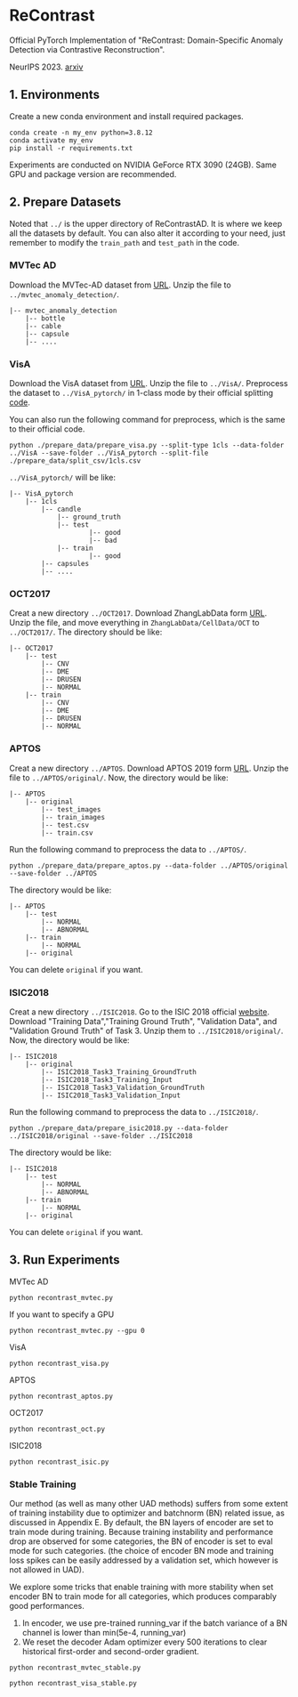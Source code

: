 # ReContrast

Official PyTorch Implementation of
"ReContrast: Domain-Specific Anomaly Detection via Contrastive Reconstruction".

NeurIPS 2023. [arxiv](https://arxiv.org/abs/2306.02602)

## 1. Environments

Create a new conda environment and install required packages.

```
conda create -n my_env python=3.8.12
conda activate my_env
pip install -r requirements.txt
```
Experiments are conducted on NVIDIA GeForce RTX 3090 (24GB). Same GPU and package version are recommended. 

## 2. Prepare Datasets
Noted that `../` is the upper directory of ReContrastAD. It is where we keep all the datasets by default.
You can also alter it according to your need, just remember to modify the `train_path` and `test_path` in the code. 

### MVTec AD

Download the MVTec-AD dataset from [URL](https://www.mvtec.com/company/research/datasets/mvtec-ad).
Unzip the file to `../mvtec_anomaly_detection/`.
```
|-- mvtec_anomaly_detection
    |-- bottle
    |-- cable
    |-- capsule
    |-- ....
```


### VisA

Download the VisA dataset from [URL](https://github.com/amazon-science/spot-diff).
Unzip the file to `../VisA/`. Preprocess the dataset to `../VisA_pytorch/` in 1-class mode by their official splitting 
[code](https://github.com/amazon-science/spot-diff).

You can also run the following command for preprocess, which is the same to their official code.

```
python ./prepare_data/prepare_visa.py --split-type 1cls --data-folder ../VisA --save-folder ../VisA_pytorch --split-file ./prepare_data/split_csv/1cls.csv
```
`../VisA_pytorch/` will be like:
```
|-- VisA_pytorch
    |-- 1cls
        |-- candle
            |-- ground_truth
            |-- test
                    |-- good
                    |-- bad
            |-- train
                    |-- good
        |-- capsules
        |-- ....
```

### OCT2017
Creat a new directory `../OCT2017`. Download ZhangLabData form [URL](https://data.mendeley.com/datasets/rscbjbr9sj/3).
Unzip the file, and move everything in `ZhangLabData/CellData/OCT` to `../OCT2017/`. The directory should be like:
```
|-- OCT2017
    |-- test
        |-- CNV
        |-- DME
        |-- DRUSEN
        |-- NORMAL
    |-- train
        |-- CNV
        |-- DME
        |-- DRUSEN
        |-- NORMAL
```

### APTOS
Creat a new directory `../APTOS`.
Download APTOS 2019 form [URL](https://www.kaggle.com/competitions/aptos2019-blindness-detection/data).
Unzip the file to `../APTOS/original/`. Now, the directory would be like:
```
|-- APTOS
    |-- original
        |-- test_images
        |-- train_images
        |-- test.csv
        |-- train.csv
```
Run the following command to preprocess the data to `../APTOS/`.
```
python ./prepare_data/prepare_aptos.py --data-folder ../APTOS/original --save-folder ../APTOS
```
The directory would be like:
```
|-- APTOS
    |-- test
        |-- NORMAL
        |-- ABNORMAL
    |-- train
        |-- NORMAL
    |-- original
```
You can delete `original` if you want.

### ISIC2018
Creat a new directory `../ISIC2018`.
Go to the ISIC 2018 official [website](https://challenge.isic-archive.com/data/#2018).
Download "Training Data","Training Ground Truth", "Validation Data", and "Validation Ground Truth" of Task 3.
Unzip them to `../ISIC2018/original/`. Now, the directory would be like:
```
|-- ISIC2018
    |-- original
        |-- ISIC2018_Task3_Training_GroundTruth
        |-- ISIC2018_Task3_Training_Input
        |-- ISIC2018_Task3_Validation_GroundTruth
        |-- ISIC2018_Task3_Validation_Input
```
Run the following command to preprocess the data to `../ISIC2018/`.
```
python ./prepare_data/prepare_isic2018.py --data-folder ../ISIC2018/original --save-folder ../ISIC2018
```
The directory would be like:
```
|-- ISIC2018
    |-- test
        |-- NORMAL
        |-- ABNORMAL
    |-- train
        |-- NORMAL
    |-- original
```
You can delete `original` if you want.


## 3. Run Experiments
MVTec AD
```
python recontrast_mvtec.py
```
If you want to specify a GPU
```
python recontrast_mvtec.py --gpu 0
```

VisA
```
python recontrast_visa.py
```

APTOS
```
python recontrast_aptos.py
```

OCT2017
```
python recontrast_oct.py
```

ISIC2018
```
python recontrast_isic.py
```

### Stable Training

Our method (as well as many other UAD methods) suffers from some extent of training instability due to optimizer and batchnorm (BN) related issue,
as discussed in Appendix E. By default, the BN layers of encoder
are set to train mode during training. Because training instability and performance drop are observed
for some categories, the BN of encoder is set to eval mode for such categories. (the choice of encoder BN mode
and training loss spikes can be easily addressed by a validation set, which however is not allowed in UAD).

We explore some tricks that enable training with more stability when set encoder BN to train mode for all categories, 
which produces comparably good performances.
1. In encoder, we use pre-trained running_var if the batch variance of a BN channel is lower than min(5e-4, running_var)
2. We reset the decoder Adam optimizer every 500 iterations to clear historical first-order and second-order gradient.

```
python recontrast_mvtec_stable.py
```
```
python recontrast_visa_stable.py
```
